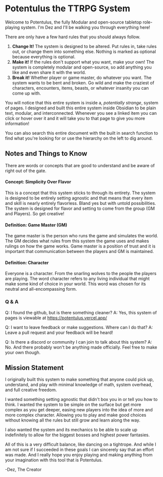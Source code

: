 # Potentulus the TTRPG System
Welcome to Potentulus, the fully Modular and open-source tabletop role-playing system. I'm Dez and I'll be walking you through everything here!

There are only have a few hard rules that you should always follow.
1. **Change It!** The system is designed to be altered. Put rules in, take rules out, or change them into something else. Nothing is marked as optional because everything is optional.
2. **Make it!** If the rules don't support what you want, make your own! The system is completely modular and open-source, so add anything you like and even share it with the world.
3. **Break it!** Whether player or game master, do whatever you want. The system wants to be bent and broken. Go wild and make the craziest of characters, encounters, items, beasts, or whatever insanity you can come up with.

You will notice that this entire system is inside a, *potentially strange*, system of pages. I designed and built this entire system inside Obsidian to be plain text, modular, and interconnected. Whenever you see a linked item you can click or hover over it and it will take you to that page to give you more information!

You can also search this entire document with the built in search function to find what you're looking for or use the hierarchy on the left to dig around.

## Notes and Things to Know
There are words or concepts that are good to understand and be aware of right out of the gate.

#### Concept: Simplicity Over Flavor
This is a concept that this system sticks to through its entirety. The system is designed to be entirely setting agnostic and that means that every item and skill is nearly entirely flavorless. Bland yes but with untold possibilities. The system is designed for flavor and setting to come from the group (GM and Players). So get creative!

#### Definition: Game Master (GM)
The game master is the person who runs the game and simulates the world. The GM decides what rules from this system the game uses and makes rulings on how the game works. Game master is a position of trust and it is important that communication between the players and GM is maintained.

#### Definition: Character
Everyone is a character. From the snarling wolves to the people the players are playing. The word character refers to any living individual that might make some kind of choice in your world. This word was chosen for its neutral and all-encompassing form.

### Q & A
Q: I found the github, but is there something cleaner?
A: Yes, this system of pages is viewable at https://potentulus.vercel.app/

Q: I want to leave feedback or make suggestions. Where can I do that?
A: Leave a pull request and your feedback will be heard!

Q: Is there a discord or community I can join to talk about this system?
A: No. And there probably won't be anything made officially. Feel free to make your own though.

## Mission Statement
I originally built this system to make something that anyone could pick up, understand, and play with minimal knowledge of math, system overhead, and full creative freedom.

I wanted something setting agnostic that didn't box you in or tell you how to think. I wanted the system to be simple on the surface but get more complex as you get deeper, easing new players into the idea of more and more complex character. Allowing you to play and make good choices without knowing all the rules but still grow and learn along the way.

I also wanted the system and its mechanics to be able to scale up indefinitely to allow for the biggest bosses and highest power fantasies.

All of this is a very difficult balance, like dancing on a tightrope. And while I am not sure if I succeeded in these goals I can sincerely say that an effort was made. And I really hope you enjoy playing and making anything from your imagination with this tool that is Potentulus.

-Dez, The Creator
